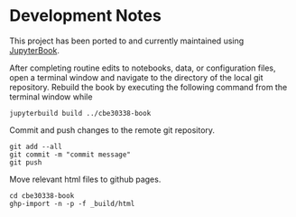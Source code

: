 # Development Notes

This project has been ported to and currently maintained using [JupyterBook](https://jupyterbook.org/intro.html).

After completing routine edits to notebooks, data, or configuration files, open a terminal window and navigate to the directory of the local git repository. Rebuild the book by executing the following command from the terminal window while 

```
jupyterbuild build ../cbe30338-book
```

Commit and push changes to the remote git repository.

```
git add --all
git commit -m "commit message"
git push
```

Move relevant html files to github pages.

```
cd cbe30338-book
ghp-import -n -p -f _build/html
```
